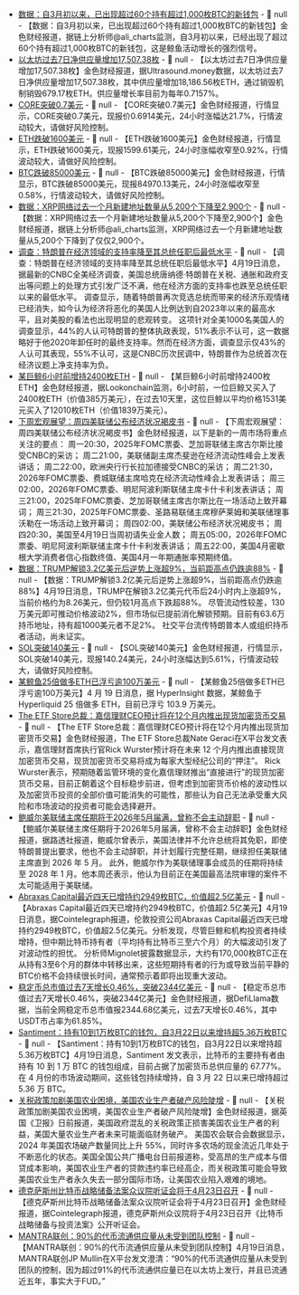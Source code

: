 - [数据：自3月初以来，已出现超过60个持有超过1,000枚BTC的新钱包](https://x.com/ali_charts/status/1913656592463024133) - 📰 null - 【数据：自3月初以来，已出现超过60个持有超过1,000枚BTC的新钱包】金色财经报道，据链上分析师@ali_charts监测，自3月初以来，已经出现了超过60个持有超过1,000枚BTC的新钱包，这是鲸鱼活动增长的强烈信号。
- [以太坊过去7日净供应量增加17,507.38枚](https://ultrasound.money/) - 📰 null - 【以太坊过去7日净供应量增加17,507.38枚】金色财经报道，据Ultrasound.money数据，以太坊过去7日净供应量增加17,507.38枚，其中供应量增加18,186.56枚ETH，通过销毁机制销毁679.17枚ETH。供应量增长率目前为每年0.7157%。
- [CORE突破0.7美元](https://www.coingecko.com/zh/%E6%95%B0%E5%AD%97%E8%B4%A7%E5%B8%81/core) - 📰 null - 【CORE突破0.7美元】金色财经报道，行情显示，CORE突破0.7美元，现报价0.6914美元，24小时涨幅达21.7%，行情波动较大，请做好风险控制。
- [ETH跌破1600美元]() - 📰 null - 【ETH跌破1600美元】金色财经报道，行情显示，ETH跌破1600美元，现报1599.61美元，24小时涨幅收窄至0.92%，行情波动较大，请做好风险控制。
- [BTC跌破85000美元]() - 📰 null - 【BTC跌破85000美元】金色财经报道，行情显示，BTC跌破85000美元，现报84970.13美元，24小时涨幅收窄至0.58%，行情波动较大，请做好风险控制。
- [数据：XRP网络过去一个月新建地址数量从5,200个下降至2,900个](https://x.com/ali_charts/status/1913624632738935259) - 📰 null - 【数据：XRP网络过去一个月新建地址数量从5,200个下降至2,900个】金色财经报道，据链上分析师@ali_charts监测，XRP网络过去一个月新建地址数量从5,200个下降到了仅仅2,900个。
- [调查：特朗普在经济领域的支持率降至其总统任职后最低水平](https://www.cnbc.com/2025/04/19/trumps-approval-rating-on-economy-drops-to-lowest-of-his-presidential-careerat-.html?taid=6803c4cc77cb3900013be885&utm_campaign=trueanthem&utm_content=main&utm_medium=social&utm_source=twitter) - 📰 null - 【调查：特朗普在经济领域的支持率降至其总统任职后最低水平】4月19日消息，据最新的CNBC全美经济调查，美国总统唐纳德·特朗普在关税、通胀和政府支出等问题上的处理方式引发广泛不满，他在经济方面的支持率也跌至总统任职以来的最低水平。 
调查显示，随着特朗普再次竞选总统而带来的经济乐观情绪已经消失，如今认为经济将恶化的美国人比例达到自2023年以来的最高水平，且对美股的看法也出现明显的悲观转变。 
这项针对全美1000名美国人的调查显示，44%的人认可特朗普的整体执政表现，51%表示不认可，这一数据略好于他2020年卸任时的最终支持率。然而在经济方面，调查显示仅43%的人认可其表现，55%不认可，这是CNBC历次民调中，特朗普作为总统首次在经济议题上净支持率为负。
- [某巨鲸6小时前增持2400枚ETH](https://x.com/lookonchain/status/1913619395093656011) - 📰 null - 【某巨鲸6小时前增持2400枚ETH】金色财经报道，据Lookonchain监测，6小时前，一位巨鲸又买入了2400枚ETH（价值385万美元），在过去10天里，这位巨鲸以平均价格1531美元买入了12010枚ETH（价值1839万美元）。
- [下周宏观展望：周四美联储公布经济状况褐皮书]() - 📰 null - 【下周宏观展望：周四美联储公布经济状况褐皮书】金色财经报道，以下是新的一周市场将重点关注的要点： 
周一20:30，2025年FOMC票委、芝加哥联储主席古尔斯比接受CNBC的采访； 
周二21:00，美联储副主席杰斐逊在经济流动性峰会上发表讲话； 
周二22:00，欧洲央行行长拉加德接受CNBC的采访； 
周二21:30，2026年FOMC票委、费城联储主席哈克在经济流动性峰会上发表讲话； 
周三02:00，2026年FOMC票委、明尼阿波利斯联储主席卡什卡利发表讲话； 
周三21:00，2025年FOMC票委、芝加哥联储主席古尔斯比在一场活动上致开幕词； 
周三21:30，2025年FOMC票委、圣路易联储主席穆萨莱姆和美联储理事沃勒在一场活动上致开幕词； 
周四02:00，美联储公布经济状况褐皮书； 
周四20:30，美国至4月19日当周初请失业金人数； 
周五05:00，2026年FOMC票委、明尼阿波利斯联储主席卡什卡利发表讲话； 
周五22:00，美国4月密歇根大学消费者信心指数终值、美国4月一年期通胀率预期终值。
- [数据：TRUMP解锁3.2亿美元后逆势上涨超9%，当前距高点仍跌逾88%](https://www.coindesk.com/markets/2025/04/19/trump-s-official-memecoin-surges-despite-massive-usd320-million-unlock-in-thin-holiday-trading) - 📰 null - 【数据：TRUMP解锁3.2亿美元后逆势上涨超9%，当前距高点仍跌逾88%】4月19日消息，TRUMP在解锁3.2亿美元代币后24小时内上涨超9%，当前价格约为8.26美元，但仍较1月高点下跌超88%。 
尽管流动性较差，130万美元即可推动价格波动2%，但市场似已提前消化解锁预期。目前有63.6万持币地址，持有超1000美元者不足2%。 
社交平台流传特朗普本人或组织持币者活动，尚未证实。
- [SOL突破140美元]() - 📰 null - 【SOL突破140美元】金色财经报道，行情显示，SOL突破140美元，现报140.24美元，24小时涨幅达到5.61%，行情波动较大，请做好风险控制。
- [某鲸鱼25倍做多ETH已浮亏逾100万美元](https://hypurrscan.io/address/0x469e9a7f624b04c24f0e64edf8d8a277e6bf58a5) - 📰 null - 【某鲸鱼25倍做多ETH已浮亏逾100万美元】4 月 19 日消息，据 HyperInsight 数据，某鲸鱼于 Hyperliquid 25 倍做多 ETH，目前已浮亏 103.9 万美元。
- [The ETF Store总裁：嘉信理财CEO预计将在12个月内推出现货加密货币交易](https://x.com/NateGeraci/status/1913605441394782267) - 📰 null - 【The ETF Store总裁：嘉信理财CEO预计将在12个月内推出现货加密货币交易】金色财经报道，The ETF Store总裁Nate Geraci在X平台发文表示，嘉信理财首席执行官Rick Wurster预计将在未来 12 个月内推出直接现货加密货币交易，现货加密货币交易将成为每家大型经纪公司的“押注”。 
Rick Wurster表示，预期随着监管环境的变化嘉信理财推出“直接进行”的现货加密货币交易，目前正朝着这个目标稳步前进，但考虑到加密货币价格的波动性以及加密货币投资的全部价值可能消失的可能性，那些认为自己无法承受重大风险和市场波动的投资者可能会选择避开。
- [鲍威尔美联储主席任期将于2026年5月届满，曾称不会主动辞职]() - 📰 null - 【鲍威尔美联储主席任期将于2026年5月届满，曾称不会主动辞职】金色财经报道，据路透社报道，鲍威尔曾表示，美国法律并不允许总统将其免职，即使特朗普提出要求，他也不会主动辞职，并计划履行完整任期，继续担任美联储主席直到 2026 年 5 月。 
此外，鲍威尔作为美联储理事会成员的任期将持续至 2028 年 1 月。他本周还表示，他认为目前正在美国最高法院审理的案件不太可能适用于美联储。
- [Abraxas Capital最近四天已增持约2949枚BTC，价值超2.5亿美元]() - 📰 null - 【Abraxas Capital最近四天已增持约2949枚BTC，价值超2.5亿美元】4月19日消息，据Cointelegraph报道，伦敦投资公司Abraxas Capital最近四天已增持约2949枚BTC，价值超2.5亿美元。分析发现，尽管巨鲸和机构投资者持续增持，但中期比特币持有者（平均持有比特币三至六个月）的大幅波动引发了对波动性的担忧。 
分析师Mignolet披露数据显示，大约有170,000枚BTC正在从持有3至6个月的群体中转移出来，这些短期持有者的行为或导致当前平静的BTC价格不会持续很长时间，通常预示着即将出现重大波动。
- [稳定币总市值过去7天增长0.46%，突破2344亿美元]() - 📰 null - 【稳定币总市值过去7天增长0.46%，突破2344亿美元】金色财经报道，据DefiLlama数据，当前全网稳定币总市值报2344.68亿美元，过去7天增长0.46%，其中USDT市占率为61.85%。
- [Santiment：持有10到1万枚BTC的钱包，自3月22日以来增持超5.36万枚BTC]() - 📰 null - 【Santiment：持有10到1万枚BTC的钱包，自3月22日以来增持超5.36万枚BTC】4月19日消息，Santiment 发文表示，比特币的主要持有者由持有 10 到 1 万 BTC 的钱包组成，目前占据了加密货币总供应量的 67.77%。在 4 月份的市场波动期间，这些钱包持续增持，自 3 月 22 日以来已增持超过 5.36 万 BTC。
- [关税政策加剧美国农业困境，美国农业生产者破产风险陡增]() - 📰 null - 【关税政策加剧美国农业困境，美国农业生产者破产风险陡增】金色财经报道，据英国《卫报》日前报道，美国政府混乱的关税政策正损害美国农业生产者的利益，美国大量农业生产者未来可能面临财务破产。 
美国农会联合会数据显示，2024 年美国农场破产数量同比上升 55%，同时许多农场的现金流近几年处于不断恶化的状态。美国全国公共广播电台日前报道称，受高昂的生产成本与借贷成本影响，美国农业生产者的贷款违约率已经高企，而关税政策可能会导致美国农业生产者永久失去一部分国际市场，让美国农业陷入艰难的境地。
- [德克萨斯州比特币战略储备法案众议院听证会将于4月23日召开]() - 📰 null - 【德克萨斯州比特币战略储备法案众议院听证会将于4月23日召开】金色财经报道，据Cointelegraph报道，德克萨斯州众议院将于4月23日召开《比特币战略储备与投资法案》公开听证会。
- [MANTRA联创：90%的代币流通供应量从未受到团队控制]() - 📰 null - 【MANTRA联创：90%的代币流通供应量从未受到团队控制】4月19日消息，MANTRA联创JP Mullin在X平台发文澄清：“90%的代币流通供应量从未受到团队的控制，因为超过91%的代币流通供应量已在以太坊上发行，并且已流通近五年，事实大于FUD。”

